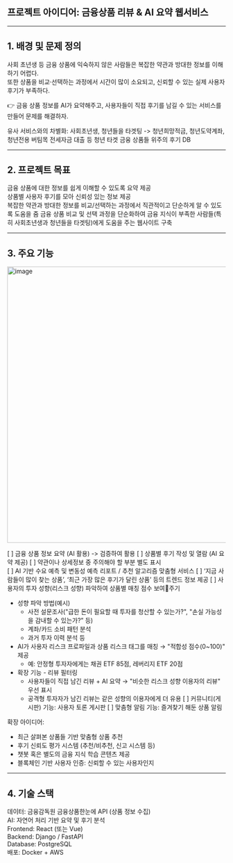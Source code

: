 ## 프로젝트 아이디어: 금융상품 리뷰 & AI 요약 웹서비스

---

## 1. 배경 및 문제 정의

사회 초년생 등 금융 상품에 익숙하지 않은 사람들은 복잡한 약관과 방대한 정보를 이해하기 어렵다.  
또한 상품을 비교·선택하는 과정에서 시간이 많이 소요되고, 신뢰할 수 있는 실제 사용자 후기가 부족하다.  

👉 금융 상품 정보를 AI가 요약해주고, 사용자들이 직접 후기를 남길 수 있는 서비스를 만들어 문제를 해결하자.

유사 서비스와의 차별화: 사회초년생, 청년들을 타겟팅
-> 청년희망적금, 청년도약계좌, 청년전용 버팀목 전세자금 대출 등 청년 타겟 금융 상품들 위주의 후기 DB

---

## 2. 프로젝트 목표

금융 상품에 대한 정보를 쉽게 이해할 수 있도록 요약 제공  
상품별 사용자 후기를 모아 신뢰성 있는 정보 제공  
복잡한 약관과 방대한 정보를 비교/선택하는 과정에서 직관적이고 단순하게 알 수 있도록 도움을 줌
금융 상품 비교 및 선택 과정을 단순화하여 금융 지식이 부족한 사람들(특히 사회초년생과 청년들을 타겟팅)에게 도움을 주는 웹사이트 구축   

---

## 3. 주요 기능

<img width="1437" height="636" alt="image" src="https://github.com/user-attachments/assets/3641be19-e26a-4b82-b5c6-c5e11ac4da9f" />

[ ] 금융 상품 정보 요약 (AI 활용) -> 검증하여 활용 
[ ] 상품별 후기 작성 및 열람  (AI 요약 제공)
[ ] 약관이나 상세정보 중 주의해야 할 부분 별도 표시  
[ ] AI 기반 수요 예측 및 변동성 예측 리포트 / 추천 알고리즘 맞춤형 서비스
[ ] ‘지금 사람들이 많이 찾는 상품’, ‘최근 가장 많은 후기가 달린 상품’ 등의 트렌드 정보 제공 
[ ] 사용자의 투자 성향(리스크 성향) 파악하여 상품별 매칭 점수 보여주기
- 성향 파악 방법(예시)
    - 사전 설문조사("급한 돈이 필요할 때 투자를 청산할 수 있는가?", "손실 가능성을 감내할 수 있는가?” 등)
    - 계좌/카드 소비 패턴 분석
    - 과거 투자 이력 분석 등
- AI가 사용자 리스크 프로파일과 상품 리스크 태그를 매칭 → "적합성 점수(0~100)" 제공
    - 예: 안정형 투자자에게는 채권 ETF 85점, 레버리지 ETF 20점
- 확장 기능 - 리뷰 필터링
    - 사용자들이 직접 남긴 리뷰 + AI 요약 → "비슷한 리스크 성향 이용자의 리뷰" 우선 표시
    - 공격형 투자자가 남긴 리뷰는 같은 성향의 이용자에게 더 유용
[ ] 커뮤니티(게시판) 기능: 사용자 토론 게시판
[ ] 맞춤형 알림 기능: 즐겨찾기 해둔 상품 알림
 
확장 아이디어:  
- 최근 살펴본 상품들 기반 맞춤형 상품 추천  
- 후기 신뢰도 평가 시스템 (추천/비추천, 신고 시스템 등) 
- 챗봇 혹은 별도의 금융 지식 학습 콘텐츠 제공
- 블록체인 기반 사용자 인증: 신뢰할 수 있는 사용자인지

---

## 4. 기술 스택 

데이터: 금융감독원 금융상품한눈에 API (상품 정보 수집)  
AI: 자연어 처리 기반 요약 및 후기 분석  
Frontend: React (또는 Vue)  
Backend: Django / FastAPI  
Database: PostgreSQL  
배포: Docker + AWS  
